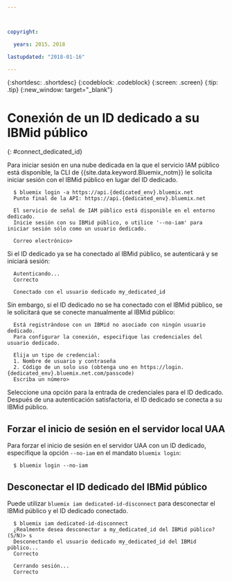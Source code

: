 ```yaml
---



copyright:

  years: 2015，2018

lastupdated: "2018-01-16"

---
```


{:shortdesc: .shortdesc}
{:codeblock: .codeblock}
{:screen: .screen}
{:tip: .tip}
{:new_window: target="_blank"}

# Conexión de un ID dedicado a su IBMid público
{: #connect_dedicated_id}

Para iniciar sesión en una nube dedicada en la que el servicio IAM público está disponible, la CLI de {{site.data.keyword.Bluemix_notm}} le solicita iniciar sesión con el IBMid público en lugar del ID dedicado.


```
  $ bluemix login -a https://api.{dedicated_env}.bluemix.net
  Punto final de la API: https://api.{dedicated_env}.bluemix.net

  El servicio de señal de IAM público está disponible en el entorno dedicado.
  Inicie sesión con su IBMid público, o utilice '--no-iam' para iniciar sesión sólo como un usuario dedicado.

  Correo electrónico>
```

Si el ID dedicado ya se ha conectado al IBMid público, se autenticará y se iniciará sesión:

```
  Autenticando...
  Correcto

  Conectado con el usuario dedicado my_dedicated_id
```

Sin embargo, si el ID dedicado no se ha conectado con el IBMid público, se le solicitará que se conecte manualmente al IBMid público:

```
  Está registrándose con un IBMid no asociado con ningún usuario dedicado.
  Para configurar la conexión, especifique las credenciales del usuario dedicado.

  Elija un tipo de credencial:
  1. Nombre de usuario y contraseña
  2. Código de un solo uso (obtenga uno en https://login.{dedicated_env}.bluemix.net.com/passcode)
  Escriba un número>
```

Seleccione una opción para la entrada de credenciales para el ID dedicado. Después de una autenticación satisfactoria, el ID dedicado se conecta a su IBMid público.

## Forzar el inicio de sesión en el servidor local UAA

Para forzar el inicio de sesión en el servidor UAA con un ID dedicado, especifique la opción `--no-iam` en el mandato `bluemix login`:

```
  $ bluemix login --no-iam
```

## Desconectar el ID dedicado del IBMid público 

Puede utilizar `bluemix iam dedicated-id-disconnect` para desconectar el IBMid público y el ID dedicado conectado.

```
  $ bluemix iam dedicated-id-disconnect
  ¿Realmente desea desconectar a my_dedicated_id del IBMid público? (S/N)> s
  Desconectando el usuario dedicado my_dedicated_id del IBMid público...
  Correcto

  Cerrando sesión...
  Correcto
```
